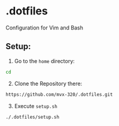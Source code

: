 # .dotfiles
Configuration for Vim and Bash

## Setup:
1. Go to the `home` directory:
``` bash
cd
```
2. Clone the Repository there:
``` bash
https://github.com/mvx-320/.dotfiles.git
``` 
3. Execute `setup.sh`
``` bash
./.dotfiles/setup.sh
```
